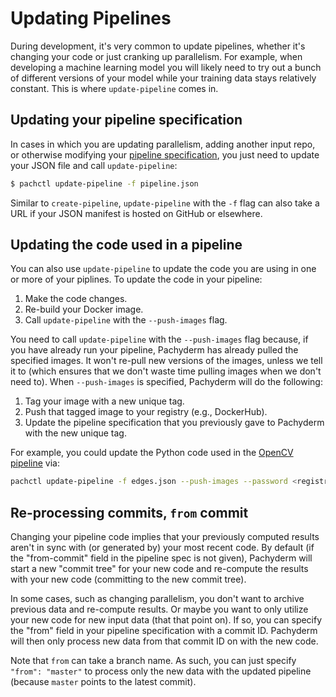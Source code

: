 # Updating Pipelines

During development, it's very common to update pipelines, whether it's changing your code or just cranking up parallelism.  For example, when developing a machine learning model you will likely need to try out a bunch of different versions of your model while your training data stays relatively constant.  This is where `update-pipeline` comes in.

## Updating your pipeline specification

In cases in which you are updating parallelism, adding another input repo, or otherwise modifying your [pipeline specification](../reference/pipeline_spec.html), you just need to update your JSON file and call `update-pipeline`:

```sh	
$ pachctl update-pipeline -f pipeline.json 
```

Similar to `create-pipeline`, `update-pipeline` with the `-f` flag can also take a URL if your JSON manifest is hosted on GitHub or elsewhere. 

## Updating the code used in a pipeline

You can also use `update-pipeline` to update the code you are using in one or more of your piplines.  To update the code in your pipeline:

1. Make the code changes.
2. Re-build your Docker image.
3. Call `update-pipeline` with the `--push-images` flag.

You need to call `update-pipeline` with the `--push-images` flag because, if you have already run your pipeline, Pachyderm has already pulled the specified images.  It won't re-pull new versions of the images, unless we tell it to (which ensures that we don't waste time pulling images when we don't need to).  When `--push-images` is specified, Pachyderm will do the following:

1. Tag your image with a new unique tag.
2. Push that tagged image to your registry (e.g., DockerHub).
3. Update the pipeline specification that you previously gave to Pachyderm with the new unique tag.

For example, you could update the Python code used in the [OpenCV pipeline](../getting_started/beginner_tutorial.html) via:

```sh
pachctl update-pipeline -f edges.json --push-images --password <registry password> -u <registry user>
```

## Re-processing commits, `from` commit

Changing your pipeline code implies that your previously computed results aren't in sync with (or generated by) your most recent code.  By default (if the "from-commit" field in the pipeline spec is not given), Pachyderm will start a new "commit tree" for your new code and re-compute the results with your new code (committing to the new commit tree). 

In some cases, such as changing parallelism, you don't want to archive previous data and re-compute results.  Or maybe you want to only utilize your new code for new input data (that that point on).  If so, you can specify the "from" field in your pipeline specification with a commit ID.  Pachyderm will then only process new data from that commit ID on with the new code.

Note that `from` can take a branch name.  As such, you can just specify `"from": "master"` to process only the new data with the updated pipeline (because `master` points to the latest commit).
